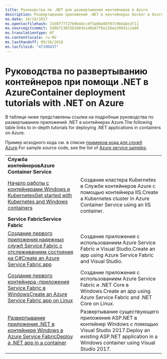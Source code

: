 ```yaml
---
title: Руководства по .NET для развертывания контейнеров в Azure
description: Развертывание приложений .NET в контейнерах Docker в Azure и их масштабирование при помощи DC/OS, Mesos или Kubernetes.
ms.date: 10/19/2017
ms.openlocfilehash: 15d8f77727b9b4dcc4f5a66e80f07c98dabe3f11
ms.sourcegitcommit: 5d9b713653b3d03e1d0a67f6e126ee399d1c2a60
ms.translationtype: HT
ms.contentlocale: ru-RU
ms.lasthandoff: 09/26/2018
ms.locfileid: "47190437"
---
```

# <a name="container-deployment-tutorials-with-net-on-azure"></a><span data-ttu-id="83d69-103">Руководства по развертыванию контейнеров при помощи .NET в Azure</span><span class="sxs-lookup"><span data-stu-id="83d69-103">Container deployment tutorials with .NET on Azure</span></span>

<span data-ttu-id="83d69-104">В таблице ниже представлены ссылки на подробные руководства по развертыванию приложений .NET в контейнерах Azure.</span><span class="sxs-lookup"><span data-stu-id="83d69-104">The following table links to in-depth tutorials for deploying .NET applications in containers on Azure.</span></span>

<span data-ttu-id="83d69-105">Пример исходного кода см. в списке [примеров кода для служб Azure](https://azure.microsoft.com/resources/samples/?platform=dotnet).</span><span class="sxs-lookup"><span data-stu-id="83d69-105">For sample source code, see the list of [Azure service samples](https://azure.microsoft.com/resources/samples/?platform=dotnet).</span></span>

| | |
|---|---|
| <span data-ttu-id="83d69-106">**Служба контейнеров**</span><span class="sxs-lookup"><span data-stu-id="83d69-106">**Azure Container Service**</span></span> ||
| <span data-ttu-id="83d69-107">[Начало работы с контейнерами Windows и Kubernetes][1]</span><span class="sxs-lookup"><span data-stu-id="83d69-107">[Get started with Kubernetes and Windows containers][1]</span></span> | <span data-ttu-id="83d69-108">Создание кластера Kubernetes в Службе контейнеров Azure с помощью контейнера IIS.</span><span class="sxs-lookup"><span data-stu-id="83d69-108">Create a Kubernetes cluster in Azure Container Service using an IIS container.</span></span>
|<span data-ttu-id="83d69-109">**Service Fabric**</span><span class="sxs-lookup"><span data-stu-id="83d69-109">**Service Fabric**</span></span>| |
| <span data-ttu-id="83d69-110">[Создание первого приложения надежных служб Service Fabric с отслеживанием состояния на C#][2]</span><span class="sxs-lookup"><span data-stu-id="83d69-110">[Create an Azure Service Fabric app][2]</span></span> | <span data-ttu-id="83d69-111">Создание приложения с использованием Azure Service Fabric и Visual Studio.</span><span class="sxs-lookup"><span data-stu-id="83d69-111">Create an app using Azure Service Fabric and Visual Studio.</span></span> | 
| <span data-ttu-id="83d69-112">[Создание первого контейнера-приложения Service Fabric в Windows][3]</span><span class="sxs-lookup"><span data-stu-id="83d69-112">[Create an Azure Service Fabric app on Linux][3]</span></span> | <span data-ttu-id="83d69-113">Создание приложения с использованием Azure Service Fabric и .NET Core в Windows.</span><span class="sxs-lookup"><span data-stu-id="83d69-113">Create an  app using Azure Service Fabric and .NET Core on Linux.</span></span> | 
| <span data-ttu-id="83d69-114">[Развертывание приложения .NET в контейнере Windows в Azure Service Fabric][4]</span><span class="sxs-lookup"><span data-stu-id="83d69-114">[Deploy a .NET app in a container][4]</span></span> | <span data-ttu-id="83d69-115">Развертывание существующего приложения ASP.NET в контейнер Windows с помощью Visual Studio 2017.</span><span class="sxs-lookup"><span data-stu-id="83d69-115">Deploy an existing ASP.NET application in a Windows container using Visual Studio 2017.</span></span>  |

[1]: /azure/container-service/container-service-kubernetes-windows-walkthrough
[2]: /azure/service-fabric/service-fabric-create-your-first-application-in-visual-studio
[3]: /azure/service-fabric/service-fabric-get-started-containers
[4]: /azure/service-fabric/service-fabric-host-app-in-a-container
